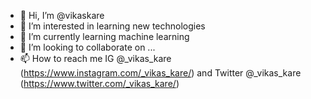 - 👋 Hi, I’m @vikaskare
- 👀 I’m interested in learning new technologies
- 🌱 I’m currently learning machine learning
- 💞️ I’m looking to collaborate on ...
- 📫 How to reach me IG @_vikas_kare (https://www.instagram.com/_vikas_kare/) and Twitter @_vikas_kare (https://www.twitter.com/_vikas_kare/)

<!---
vikaskare/vikaskare is a ✨ special ✨ repository because its `README.md` (this file) appears on your GitHub profile.
You can click the Preview link to take a look at your changes.
--->
